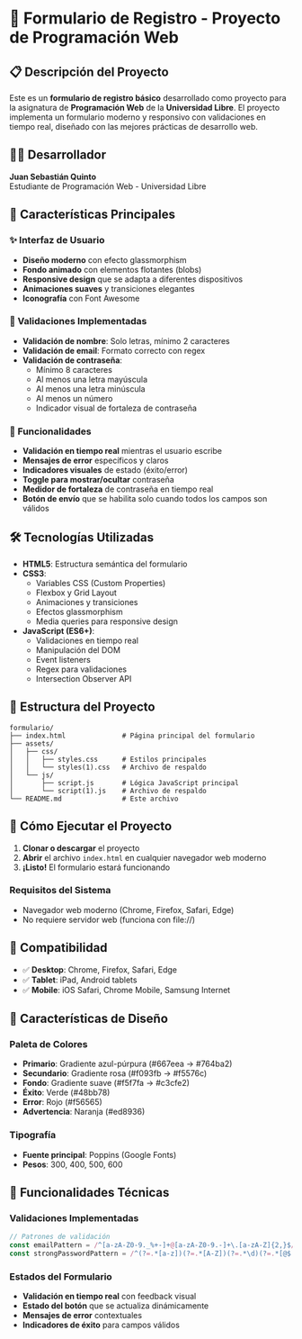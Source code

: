 # 📝 Formulario de Registro - Proyecto de Programación Web

## 📋 Descripción del Proyecto

Este es un **formulario de registro básico** desarrollado como proyecto para la asignatura de **Programación Web** de la **Universidad Libre**. El proyecto implementa un formulario moderno y responsivo con validaciones en tiempo real, diseñado con las mejores prácticas de desarrollo web.

## 👨‍💻 Desarrollador

**Juan Sebastián Quinto**  
Estudiante de Programación Web - Universidad Libre

## 🚀 Características Principales

### ✨ Interfaz de Usuario
- **Diseño moderno** con efecto glassmorphism
- **Fondo animado** con elementos flotantes (blobs)
- **Responsive design** que se adapta a diferentes dispositivos
- **Animaciones suaves** y transiciones elegantes
- **Iconografía** con Font Awesome

### 🔐 Validaciones Implementadas
- **Validación de nombre**: Solo letras, mínimo 2 caracteres
- **Validación de email**: Formato correcto con regex
- **Validación de contraseña**: 
  - Mínimo 8 caracteres
  - Al menos una letra mayúscula
  - Al menos una letra minúscula
  - Al menos un número
  - Indicador visual de fortaleza de contraseña

### 🎯 Funcionalidades
- **Validación en tiempo real** mientras el usuario escribe
- **Mensajes de error** específicos y claros
- **Indicadores visuales** de estado (éxito/error)
- **Toggle para mostrar/ocultar** contraseña
- **Medidor de fortaleza** de contraseña en tiempo real
- **Botón de envío** que se habilita solo cuando todos los campos son válidos

## 🛠️ Tecnologías Utilizadas

- **HTML5**: Estructura semántica del formulario
- **CSS3**: 
  - Variables CSS (Custom Properties)
  - Flexbox y Grid Layout
  - Animaciones y transiciones
  - Efectos glassmorphism
  - Media queries para responsive design
- **JavaScript (ES6+)**:
  - Validaciones en tiempo real
  - Manipulación del DOM
  - Event listeners
  - Regex para validaciones
  - Intersection Observer API

## 📁 Estructura del Proyecto

```
formulario/
├── index.html              # Página principal del formulario
├── assets/
│   ├── css/
│   │   ├── styles.css      # Estilos principales
│   │   └── styles(1).css   # Archivo de respaldo
│   └── js/
│       ├── script.js       # Lógica JavaScript principal
│       └── script(1).js    # Archivo de respaldo
└── README.md               # Este archivo
```

## 🚀 Cómo Ejecutar el Proyecto

1. **Clonar o descargar** el proyecto
2. **Abrir** el archivo `index.html` en cualquier navegador web moderno
3. **¡Listo!** El formulario estará funcionando

### Requisitos del Sistema
- Navegador web moderno (Chrome, Firefox, Safari, Edge)
- No requiere servidor web (funciona con file://)

## 📱 Compatibilidad

- ✅ **Desktop**: Chrome, Firefox, Safari, Edge
- ✅ **Tablet**: iPad, Android tablets
- ✅ **Mobile**: iOS Safari, Chrome Mobile, Samsung Internet

## 🎨 Características de Diseño

### Paleta de Colores
- **Primario**: Gradiente azul-púrpura (#667eea → #764ba2)
- **Secundario**: Gradiente rosa (#f093fb → #f5576c)
- **Fondo**: Gradiente suave (#f5f7fa → #c3cfe2)
- **Éxito**: Verde (#48bb78)
- **Error**: Rojo (#f56565)
- **Advertencia**: Naranja (#ed8936)

### Tipografía
- **Fuente principal**: Poppins (Google Fonts)
- **Pesos**: 300, 400, 500, 600

## 🔧 Funcionalidades Técnicas

### Validaciones Implementadas
```javascript
// Patrones de validación
const emailPattern = /^[a-zA-Z0-9._%+-]+@[a-zA-Z0-9.-]+\.[a-zA-Z]{2,}$/;
const strongPasswordPattern = /^(?=.*[a-z])(?=.*[A-Z])(?=.*\d)(?=.*[@$!%*?&])[A-Za-z\d@$!%*?&]{8,}$/;
```

### Estados del Formulario
- **Validación en tiempo real** con feedback visual
- **Estado del botón** que se actualiza dinámicamente
- **Mensajes de error** contextuales
- **Indicadores de éxito** para campos válidos


